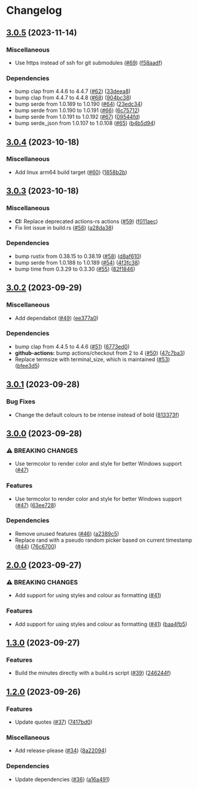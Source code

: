 # Changelog

## [3.0.5](https://github.com/ikornaselur/litime/compare/v3.0.4...v3.0.5) (2023-11-14)


### Miscellaneous

* Use https instead of ssh for git submodules ([#69](https://github.com/ikornaselur/litime/issues/69)) ([f58aadf](https://github.com/ikornaselur/litime/commit/f58aadfffa0237c52a3369aad4cc82aa87005476))


### Dependencies

* bump clap from 4.4.6 to 4.4.7 ([#62](https://github.com/ikornaselur/litime/issues/62)) ([33deea8](https://github.com/ikornaselur/litime/commit/33deea87f7d6d8d2852643a7809b18a270c6b6ac))
* bump clap from 4.4.7 to 4.4.8 ([#68](https://github.com/ikornaselur/litime/issues/68)) ([904bc38](https://github.com/ikornaselur/litime/commit/904bc38c5ae24dab8d263da8fb78303936efc856))
* bump serde from 1.0.189 to 1.0.190 ([#64](https://github.com/ikornaselur/litime/issues/64)) ([23edc34](https://github.com/ikornaselur/litime/commit/23edc34c7a320501d0b3974af4d231d9ebc8e0c4))
* bump serde from 1.0.190 to 1.0.191 ([#66](https://github.com/ikornaselur/litime/issues/66)) ([6c75712](https://github.com/ikornaselur/litime/commit/6c757120690b72843111f5b406559a7bcf37840e))
* bump serde from 1.0.191 to 1.0.192 ([#67](https://github.com/ikornaselur/litime/issues/67)) ([09544fd](https://github.com/ikornaselur/litime/commit/09544fd17e8ed444f4cf2b57d883440d36366402))
* bump serde_json from 1.0.107 to 1.0.108 ([#65](https://github.com/ikornaselur/litime/issues/65)) ([b4b5d94](https://github.com/ikornaselur/litime/commit/b4b5d946555beac62a3def3b258fd226f5145da3))

## [3.0.4](https://github.com/ikornaselur/litime/compare/v3.0.3...v3.0.4) (2023-10-18)


### Miscellaneous

* Add linux arm64 build target ([#60](https://github.com/ikornaselur/litime/issues/60)) ([1858b2b](https://github.com/ikornaselur/litime/commit/1858b2bfe2764986be10ac568b0ca3d1913caad5))

## [3.0.3](https://github.com/ikornaselur/litime/compare/v3.0.2...v3.0.3) (2023-10-18)


### Miscellaneous

* **CI:** Replace deprecated actions-rs actions  ([#59](https://github.com/ikornaselur/litime/issues/59)) ([f011aec](https://github.com/ikornaselur/litime/commit/f011aecaa49f167944895b6d972ba7deb26f44a3))
* Fix lint issue in build.rs ([#56](https://github.com/ikornaselur/litime/issues/56)) ([a28da38](https://github.com/ikornaselur/litime/commit/a28da38fd66f7a002271193d8b50363aaa270d8a))


### Dependencies

* bump rustix from 0.38.15 to 0.38.19 ([#58](https://github.com/ikornaselur/litime/issues/58)) ([d8af610](https://github.com/ikornaselur/litime/commit/d8af610d193b7ef8c909fde2497b69d982b0844a))
* bump serde from 1.0.188 to 1.0.189 ([#54](https://github.com/ikornaselur/litime/issues/54)) ([4f3fc38](https://github.com/ikornaselur/litime/commit/4f3fc38bab857dd787293e096e60f6b35d319dd0))
* bump time from 0.3.29 to 0.3.30 ([#55](https://github.com/ikornaselur/litime/issues/55)) ([82f1846](https://github.com/ikornaselur/litime/commit/82f1846baddaf7b9d42300b733217aa25c1243db))

## [3.0.2](https://github.com/ikornaselur/litime/compare/v3.0.1...v3.0.2) (2023-09-29)


### Miscellaneous

* Add dependabot ([#49](https://github.com/ikornaselur/litime/issues/49)) ([ee377a0](https://github.com/ikornaselur/litime/commit/ee377a0cdc7acf7a9adb0c7c39ad883bb4490cd8))


### Dependencies

* bump clap from 4.4.5 to 4.4.6 ([#51](https://github.com/ikornaselur/litime/issues/51)) ([6773ed0](https://github.com/ikornaselur/litime/commit/6773ed0b65b6e577c78d7a67ba3e1453a3fd1818))
* **github-actions:** bump actions/checkout from 2 to 4 ([#50](https://github.com/ikornaselur/litime/issues/50)) ([47c7ba3](https://github.com/ikornaselur/litime/commit/47c7ba3da9fbf4d57852545793b46a32b1895f24))
* Replace termsize with terminal_size, which is maintained ([#53](https://github.com/ikornaselur/litime/issues/53)) ([bfee3d5](https://github.com/ikornaselur/litime/commit/bfee3d5fb64460a1759605d2b186d61d002a017e))

## [3.0.1](https://github.com/ikornaselur/litime/compare/v3.0.0...v3.0.1) (2023-09-28)


### Bug Fixes

* Change the default colours to be intense instead of bold ([813373f](https://github.com/ikornaselur/litime/commit/813373f81805c5a36ba83e8fc647188c92fb52f9))

## [3.0.0](https://github.com/ikornaselur/litime/compare/v2.0.0...v3.0.0) (2023-09-28)


### ⚠ BREAKING CHANGES

* Use termcolor to render color and style for better Windows support  ([#47](https://github.com/ikornaselur/litime/issues/47))

### Features

* Use termcolor to render color and style for better Windows support  ([#47](https://github.com/ikornaselur/litime/issues/47)) ([63ee728](https://github.com/ikornaselur/litime/commit/63ee728277acbe742ec7df4b2ef750f5c9996313))


### Dependencies

* Remove unused features ([#46](https://github.com/ikornaselur/litime/issues/46)) ([a2389c5](https://github.com/ikornaselur/litime/commit/a2389c5ab2c53a79bb1ed6141ddb5779d2b47751))
* Replace rand with a pseudo random picker based on current timestamp ([#44](https://github.com/ikornaselur/litime/issues/44)) ([76c6700](https://github.com/ikornaselur/litime/commit/76c6700ff59c3ef6d7cfa2528836a493d42edb3e))

## [2.0.0](https://github.com/ikornaselur/litime/compare/v1.3.0...v2.0.0) (2023-09-27)


### ⚠ BREAKING CHANGES

* Add support for using styles and colour as formatting ([#41](https://github.com/ikornaselur/litime/issues/41))

### Features

* Add support for using styles and colour as formatting ([#41](https://github.com/ikornaselur/litime/issues/41)) ([baa4fb5](https://github.com/ikornaselur/litime/commit/baa4fb5e9a4c398a3c2ccc152910e5e8c661a0a5))

## [1.3.0](https://github.com/ikornaselur/litime/compare/v1.2.0...v1.3.0) (2023-09-27)


### Features

* Build the minutes directly with a build.rs script ([#39](https://github.com/ikornaselur/litime/issues/39)) ([246244f](https://github.com/ikornaselur/litime/commit/246244f6b19fa9415bea5a16aa1bb379ec709b11))

## [1.2.0](https://github.com/ikornaselur/litime/compare/1.1.0...v1.2.0) (2023-09-26)


### Features

* Update quotes ([#37](https://github.com/ikornaselur/litime/issues/37)) ([7417bd0](https://github.com/ikornaselur/litime/commit/7417bd0a91da436b491ae6be2578dbf7a99fd712))


### Miscellaneous

* Add release-please ([#34](https://github.com/ikornaselur/litime/issues/34)) ([8a22094](https://github.com/ikornaselur/litime/commit/8a220944ccbaa9a1fabfeda82b64ebea9a011c5c))


### Dependencies

* Update dependencies ([#36](https://github.com/ikornaselur/litime/issues/36)) ([a16a491](https://github.com/ikornaselur/litime/commit/a16a491affda80d290a3608b278283554f539d7e))
